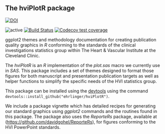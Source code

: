 ## The hviPlotR package ##
<!-- badges: start -->
[![DOI](https://zenodo.org/badge/5745/ehrlinger/hviPlotR.png)](http://dx.doi.org/10.5281/zenodo.11780)

![active](http://www.repostatus.org/badges/latest/active.svg)
[![Build Status](https://travis-ci.org/ehrlinger/hviPlotR.svg?branch=master)](https://travis-ci.org/ehrlinger/hviPlotR)
[![Codecov test coverage](https://codecov.io/gh/ehrlinger/hviPlotR/graph/badge.svg)](https://app.codecov.io/gh/ehrlinger/hviPlotR)
<!-- badges: end -->
ggplot2 themes and methodology documentation for creating publication quality graphics in *R* conforming to the standards of the clinical investigations statistics group within The Heart \& Vascular Institute at the Cleveland Clinic.

The *hviPlotR* is an *R* implementation of the *plot.sas* macro we currently use in *SAS*.  This package includes a set of themes designed to format those figures for both manuscript and presentation publication targets as well as helper functions to simplify the specific needs of the HVI statistics group.

This package can be installed using the [devtools](https:\\CRAN.R-project.org/package=devtools) using the command `devtools::install_github("ehrlinger/hviPlotR")`.

We include a package vignette which has detailed recipes for generating our standard graphics using *ggplot2* commands and the routines found in this package. The package also uses the *ReporteRs* package, available at (https://github.com/davidgohel/ReporteRs), for figures conforming to the HVI PowerPoint standards. 